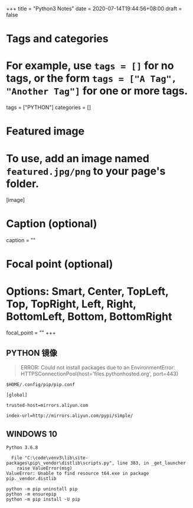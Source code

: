 +++
title = "Python3 Notes"
date = 2020-07-14T19:44:56+08:00
draft = false

# Tags and categories
# For example, use `tags = []` for no tags, or the form `tags = ["A Tag", "Another Tag"]` for one or more tags.
tags = ["PYTHON"]
categories = []

# Featured image
# To use, add an image named `featured.jpg/png` to your page's folder. 
[image]
  # Caption (optional)
  caption = ""

  # Focal point (optional)
  # Options: Smart, Center, TopLeft, Top, TopRight, Left, Right, BottomLeft, Bottom, BottomRight
  focal_point = ""
+++

## PYTHON 镜像


>ERROR: Could not install packages due to an EnvironmentError: 
>HTTPSConnectionPool(host='files.pythonhosted.org', port=443)



`$HOME/.config/pip/pip.conf` 

```
[global]

trusted-host=mirrors.aliyun.com

index-url=http://mirrors.aliyun.com/pypi/simple/
```

## WINDOWS 10

```
Python 3.6.8
```


```
  File "C:\code\venv3\lib\site-packages\pip\_vendor\distlib\scripts.py", line 383, in _get_launcher
    raise ValueError(msg)
ValueError: Unable to find resource t64.exe in package pip._vendor.distlib
```


```
python -m pip uninstall pip
python -m ensurepip
python -m pip install -U pip
```

